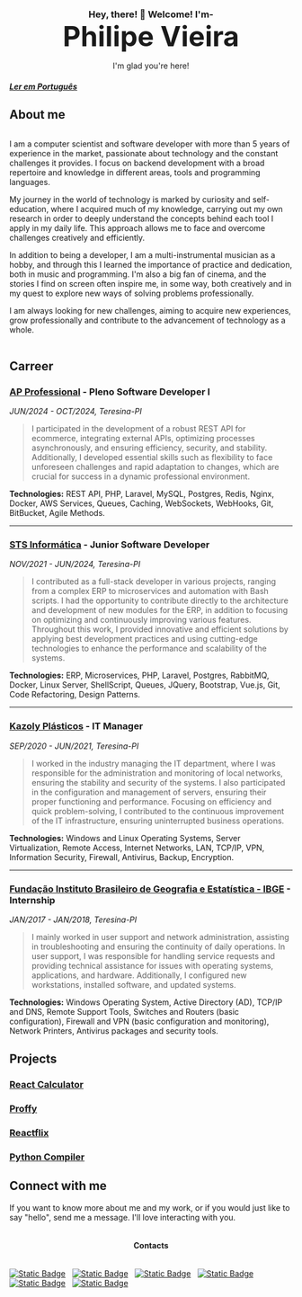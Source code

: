 <h3 style="text-align: center; margin-bottom: 0px; padding: 0px">Hey, there! 👋 Welcome! I'm- </h3>
<h1 style="text-align: center; font-weight: bolder; font-size: 350%; margin: 0px; padding: 0px">Philipe Vieira</h1>
<p style="text-align: center; text-decoration: none">I'm glad you're here!</p>

##### [Ler em Português](README_pt-br.md)


## About me

<div style="display: flex; flex-direction: row; align-items: start; justify-content: center">
    <div style=" width: calc(100%-310px);">
        <p>I am a computer scientist and software developer with more than 5 years of experience in the market, passionate about technology and the constant challenges it provides. I focus on backend development with a broad repertoire and knowledge in different areas, tools and programming languages.</p>
        <p>My journey in the world of technology is marked by curiosity and self-education, where I acquired much of my knowledge, carrying out my own research in order to deeply understand the concepts behind each tool I apply in my daily life. This approach allows me to face and overcome challenges creatively and efficiently.</p>
        <p>In addition to being a developer, I am a multi-instrumental musician as a hobby, and through this I learned the importance of practice and dedication, both in music and programming. I'm also a big fan of cinema, and the stories I find on screen often inspire me, in some way, both creatively and in my quest to explore new ways of solving problems professionally.</p>
        <p>I am always looking for new challenges, aiming to acquire new experiences, grow professionally and contribute to the advancement of technology as a whole.</p>
    </div>
</div>


## Carreer

### [AP Professional](https://www.anapaulacarvalho.com/) - Pleno Software Developer I
*JUN/2024 - OCT/2024, Teresina-PI*  
> I participated in the development of a robust REST API for ecommerce, integrating external APIs, optimizing processes asynchronously, and ensuring efficiency, security, and stability. Additionally, I developed essential skills such as flexibility to face unforeseen challenges and rapid adaptation to changes, which are crucial for success in a dynamic professional environment.  

**Technologies:** REST API, PHP, Laravel, MySQL, Postgres, Redis, Nginx, Docker, AWS Services, Queues, Caching, WebSockets, WebHooks, Git, BitBucket, Agile Methods.

---

### [STS Informática](https://stsinformatica.com.br/) - Junior Software Developer
*NOV/2021 - JUN/2024, Teresina-PI*  
> I contributed as a full-stack developer in various projects, ranging from a complex ERP to microservices and automation with Bash scripts. I had the opportunity to contribute directly to the architecture and development of new modules for the ERP, in addition to focusing on optimizing and continuously improving various features. Throughout this work, I provided innovative and efficient solutions by applying best development practices and using cutting-edge technologies to enhance the performance and scalability of the systems.  

**Technologies:** ERP, Microservices, PHP, Laravel, Postgres, RabbitMQ, Docker, Linux Server, ShellScript, Queues, JQuery, Bootstrap, Vue.js, Git, Code Refactoring, Design Patterns.

---

### [Kazoly Plásticos]() - IT Manager
*SEP/2020 - JUN/2021, Teresina-PI*  
> I worked in the industry managing the IT department, where I was responsible for the administration and monitoring of local networks, ensuring the stability and security of the systems. I also participated in the configuration and management of servers, ensuring their proper functioning and performance. Focusing on efficiency and quick problem-solving, I contributed to the continuous improvement of the IT infrastructure, ensuring uninterrupted business operations.  

**Technologies:** Windows and Linux Operating Systems, Server Virtualization, Remote Access, Internet Networks, LAN, TCP/IP, VPN, Information Security, Firewall, Antivirus, Backup, Encryption.

---

### [Fundação Instituto Brasileiro de Geografia e Estatística - IBGE](https://www.ibge.gov.br/) - Internship
*JAN/2017 - JAN/2018, Teresina-PI*  
> I mainly worked in user support and network administration, assisting in troubleshooting and ensuring the continuity of daily operations. In user support, I was responsible for handling service requests and providing technical assistance for issues with operating systems, applications, and hardware. Additionally, I configured new workstations, installed software, and updated systems.  

**Technologies:** Windows Operating System, Active Directory (AD), TCP/IP and DNS, Remote Support Tools, Switches and Routers (basic configuration), Firewall and VPN (basic configuration and monitoring), Network Printers, Antivirus packages and security tools.

## Projects
### [React Calculator](https://github.com/philipe-vieira/CalculadoraReact)
### [Proffy](https://github.com/philipe-vieira/proffy)
### [Reactflix](https://github.com/philipe-vieira/reactflix)
### [Python Compiler](https://github.com/philipe-vieira/compiladores_20222)
<!-- - Terminal (when press ctrl+k show terminal `>_` ) -->

<!-- ## Skills -->

## Connect with me

If you want to know more about me and my work, or if you would just
like to say "hello", send me a message. I'll love interacting with you.


<div style="display: flex; flex-direction: row; justify-content: center" >

#### Contacts

</div>

<div style="display: flex; flex-direction: row; justify-content: center" >

[![Static Badge](https://img.shields.io/badge/Email-white.svg?logo=gmail)](mailto:vieirap380@gmail.com) &nbsp;
[![Static Badge](https://img.shields.io/badge/LinkedIn-white.svg?logo=linkedin&logoColor=0A66C2)](https://www.linkedin.com/in/philipe-vieira-oliveira-b5a1b9148) &nbsp;
[![Static Badge](https://img.shields.io/badge/GitHub-white.svg?logo=github&logoColor=000)](https://github.com/philipe-vieira) &nbsp;
[![Static Badge](https://img.shields.io/badge/Instagram-white.svg?logo=instagram)](https://www.instagram.com/philiipe_vieira/) &nbsp;
[![Static Badge](https://img.shields.io/badge/Telegram-white.svg?logo=telegram)](https://t.me/philipevieira) &nbsp;
[![Static Badge](https://img.shields.io/badge/Resume-white.svg?logo=googledocs&logoColor=4285F4)](https://drive.google.com/file/d/1jUPjUSN4Yac-RyJS5BmMOTCZpjqiEgXm/view?usp=sharing)

</div>
